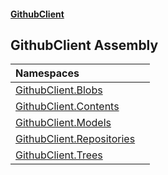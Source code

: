 #### [GithubClient](index 'index')

## GithubClient Assembly

| Namespaces | |
| :--- | :--- |
| [GithubClient.Blobs](GithubClient.Blobs 'GithubClient.Blobs') | |
| [GithubClient.Contents](GithubClient.Contents 'GithubClient.Contents') | |
| [GithubClient.Models](GithubClient.Models 'GithubClient.Models') | |
| [GithubClient.Repositories](GithubClient.Repositories 'GithubClient.Repositories') | |
| [GithubClient.Trees](GithubClient.Trees 'GithubClient.Trees') | |
